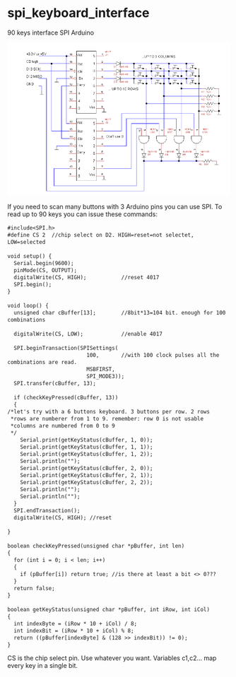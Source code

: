# spi_keyboard_interface
90 keys interface SPI Arduino 

![Screenshot](spi_arduino_interface.PNG)

If you need to scan many buttons with 3 Arduino pins you can use SPI. To read up to 90 keys you can issue these commands:

```
#include<SPI.h>
#define CS 2  //chip select on D2. HIGH=reset=not selectet, LOW=selected

void setup() {
  Serial.begin(9600);
  pinMode(CS, OUTPUT);
  digitalWrite(CS, HIGH);           //reset 4017
  SPI.begin();
}

void loop() {
  unsigned char cBuffer[13];        //8bit*13=104 bit. enough for 100 combinations

  digitalWrite(CS, LOW);            //enable 4017

  SPI.beginTransaction(SPISettings(
                         100,       //with 100 clock pulses all the combinations are read.
                         MSBFIRST,
                         SPI_MODE3));
  SPI.transfer(cBuffer, 13);

  if (checkKeyPressed(cBuffer, 13))
  {
/*let's try with a 6 buttons keyboard. 3 buttons per row. 2 rows
 *rows are numberer from 1 to 9. remember: row 0 is not usable
 *columns are numbered from 0 to 9
 */  
    Serial.print(getKeyStatus(cBuffer, 1, 0));
    Serial.print(getKeyStatus(cBuffer, 1, 1));
    Serial.print(getKeyStatus(cBuffer, 1, 2));
    Serial.println("");
    Serial.print(getKeyStatus(cBuffer, 2, 0));
    Serial.print(getKeyStatus(cBuffer, 2, 1));
    Serial.print(getKeyStatus(cBuffer, 2, 2));
    Serial.println("");
    Serial.println("");
  }
  SPI.endTransaction();
  digitalWrite(CS, HIGH); //reset

}

boolean checkKeyPressed(unsigned char *pBuffer, int len)
{
  for (int i = 0; i < len; i++)
  {
    if (pBuffer[i]) return true; //is there at least a bit <> 0???
  }
  return false;
}

boolean getKeyStatus(unsigned char *pBuffer, int iRow, int iCol)
{
  int indexByte = (iRow * 10 + iCol) / 8;
  int indexBit = (iRow * 10 + iCol) % 8;
  return ((pBuffer[indexByte] & (128 >> indexBit)) != 0);
}
```

CS is the chip select pin. Use whatever you want. Variables c1,c2... map every key in a single bit.
